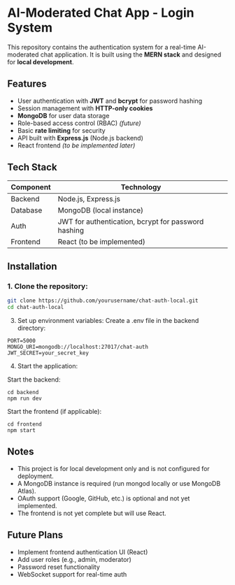# AI-Moderated Chat App - Login System

This repository contains the authentication system for a real-time AI-moderated chat application. It is built using the **MERN stack** and designed for **local development**.

## Features

- User authentication with **JWT** and **bcrypt** for password hashing
- Session management with **HTTP-only cookies**
- **MongoDB** for user data storage
- Role-based access control (RBAC) *(future)*
- Basic **rate limiting** for security
- API built with **Express.js** (Node.js backend)
- React frontend *(to be implemented later)*

## Tech Stack

| Component  | Technology |
|------------|------------|
| Backend    | Node.js, Express.js |
| Database   | MongoDB (local instance) |
| Auth       | JWT for authentication, bcrypt for password hashing |
| Frontend   | React (to be implemented) |

## Installation

### 1. Clone the repository:
```sh
git clone https://github.com/yourusername/chat-auth-local.git
cd chat-auth-local
```

3. Set up environment variables:
Create a .env file in the backend directory:
```
PORT=5000
MONGO_URI=mongodb://localhost:27017/chat-auth
JWT_SECRET=your_secret_key
```

4. Start the application:

Start the backend:
```
cd backend
npm run dev
```
Start the frontend (if applicable):
```
cd frontend
npm start
```

## Notes
- This project is for local development only and is not configured for deployment.
- A MongoDB instance is required (run mongod locally or use MongoDB Atlas).
- OAuth support (Google, GitHub, etc.) is optional and not yet implemented.
- The frontend is not yet complete but will use React.

## Future Plans
- Implement frontend authentication UI (React)
- Add user roles (e.g., admin, moderator)
- Password reset functionality
- WebSocket support for real-time auth
